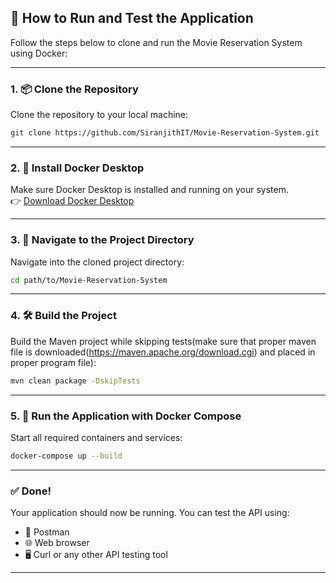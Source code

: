 ## 🚀 How to Run and Test the Application

Follow the steps below to clone and run the Movie Reservation System using Docker:

---

### 1. 📦 Clone the Repository

Clone the repository to your local machine:

```bash
git clone https://github.com/SiranjithIT/Movie-Reservation-System.git
```

---

### 2. 🐳 Install Docker Desktop

Make sure Docker Desktop is installed and running on your system.  
👉 [Download Docker Desktop](https://www.docker.com/products/docker-desktop)

---

### 3. 📁 Navigate to the Project Directory

Navigate into the cloned project directory:

```bash
cd path/to/Movie-Reservation-System
```

---

### 4. 🛠️ Build the Project

Build the Maven project while skipping tests(make sure that proper maven file is downloaded(https://maven.apache.org/download.cgi) and placed in proper program file):

```bash
mvn clean package -DskipTests
```

---

### 5. 🚢 Run the Application with Docker Compose

Start all required containers and services:

```bash
docker-compose up --build
```

---

### ✅ Done!

Your application should now be running. You can test the API using:
- 🔧 Postman
- 🌐 Web browser
- 🖥️ Curl or any other API testing tool

---
